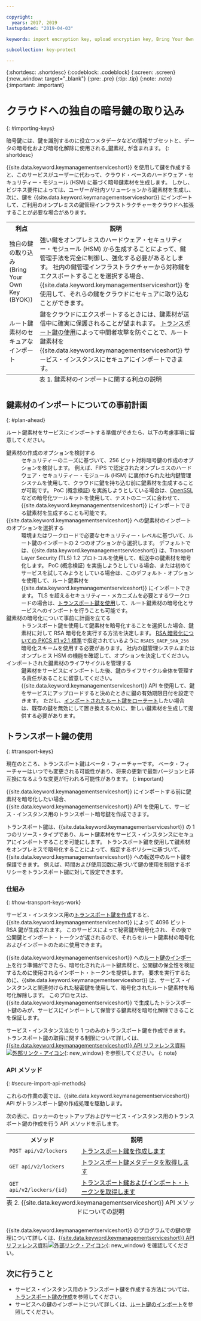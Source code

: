 ```yaml
---

copyright:
  years: 2017, 2019
lastupdated: "2019-04-03"

keywords: import encryption key, upload encryption key, Bring Your Own Key, BYOK, secure import, transport encryption key 

subcollection: key-protect

---
```


{:shortdesc: .shortdesc}
{:codeblock: .codeblock}
{:screen: .screen}
{:new_window: target="_blank"}
{:pre: .pre}
{:tip: .tip}
{:note: .note}
{:important: .important}

# クラウドへの独自の暗号鍵の取り込み
{: #importing-keys}

暗号鍵には、鍵を識別するのに役立つメタデータなどの情報サブセットと、データの暗号化および暗号化解除に使用される_鍵素材_ が含まれます。
{: shortdesc}

{{site.data.keyword.keymanagementserviceshort}} を使用して鍵を作成すると、このサービスがユーザーに代わって、クラウド・ベースのハードウェア・セキュリティー・モジュール (HSM) に基づく暗号鍵素材を生成します。 しかし、ビジネス要件によっては、ユーザーが社内ソリューションから鍵素材を生成し、次に、鍵を {{site.data.keyword.keymanagementserviceshort}} にインポートして、ご利用のオンプレミスの鍵管理インフラストラクチャーをクラウドへ拡張することが必要な場合があります。

<table>
  <th>利点</th>
  <th>説明</th>
  <tr>
    <td>独自の鍵の取り込み (Bring Your Own Key (BYOK)) </td>
    <td>強い鍵をオンプレミスのハードウェア・セキュリティー・モジュール (HSM) から生成することによって、鍵管理手法を完全に制御し、強化する必要があるとします。 社内の鍵管理インフラストラクチャーから対称鍵をエクスポートすることを選択する場合、{{site.data.keyword.keymanagementserviceshort}} を使用して、それらの鍵をクラウドにセキュアに取り込むことができます。</td>
  </tr>
  <tr>
    <td>ルート鍵素材のセキュアなインポート</td>
    <td>鍵をクラウドにエクスポートするときには、鍵素材が送信中に確実に保護されることが望まれます。 <a href="#transport-keys">トランスポート鍵の使用</a>によって中間者攻撃を防ぐことで、ルート鍵素材を {{site.data.keyword.keymanagementserviceshort}} サービス・インスタンスにセキュアにインポートできます。</td>
  </tr>
  <caption style="caption-side:bottom;">表 1. 鍵素材のインポートに関する利点の説明</caption>
</table>


## 鍵素材のインポートについての事前計画
{: #plan-ahead}

ルート鍵素材をサービスにインポートする準備ができたら、以下の考慮事項に留意してください。

<dl>
  <dt>鍵素材の作成のオプションを検討する</dt>
    <dd>セキュリティーのニーズに基づいて、256 ビット対称暗号鍵の作成のオプションを検討します。 例えば、FIPS で認定されたオンプレミスのハードウェア・セキュリティー・モジュール (HSM) に裏付けられた社内鍵管理システムを使用して、クラウドに鍵を持ち込む前に鍵素材を生成することが可能です。 PoC (概念検証) を実施しようとしている場合は、<a href="https://www.openssl.org/" target="_blank">OpenSSL</a> などの暗号化ツールキットを使用して、テストのニーズに合わせて、{{site.data.keyword.keymanagementserviceshort}} にインポートできる鍵素材を生成することも可能です。</dd>
  <dt>{{site.data.keyword.keymanagementserviceshort}} への鍵素材のインポートのオプションを選択する</dt>
    <dd>環境またはワークロードで必要なセキュリティー・レベルに基づいて、ルート鍵のインポートの 2 つのオプションから選択します。 デフォルトでは、{{site.data.keyword.keymanagementserviceshort}} は、Transport Layer Security (TLS) 1.2 プロトコルを使用して、転送中の鍵素材を暗号化します。 PoC (概念検証) を実施しようとしている場合、または初めてサービスを試してみようとしている場合は、このデフォルト・オプションを使用して、ルート鍵素材を {{site.data.keyword.keymanagementserviceshort}} にインポートできます。 TLS を超えるセキュリティー・メカニズムを必要とするワークロードの場合は、<a href="#transport-keys">トランスポート鍵を使用</a>して、ルート鍵素材の暗号化とサービスへのインポートを行うことも可能です。</dd>
  <dt>鍵素材の暗号化について事前に計画を立てる</dt>
    <dd>トランスポート鍵を使用して鍵素材を暗号化することを選択した場合、鍵素材に対して RSA 暗号化を実行する方法を決定します。 <a href="https://tools.ietf.org/html/rfc3447" target="_blank">RSA 暗号化についての PKCS #1 v2.1 標準</a>で指定されているように <code>RSAES_OAEP_SHA_256</code> 暗号化スキームを使用する必要があります。 社内の鍵管理システムまたはオンプレミス HSM の機能を確認して、オプションを決定してください。</dd>
  <dt>インポートされた鍵素材のライフサイクルを管理する</dt>
    <dd>鍵素材をサービスにインポートした後、鍵のライフサイクル全体を管理する責任があることに留意してください。 {{site.data.keyword.keymanagementserviceshort}} API を使用して、鍵をサービスにアップロードすると決めたときに鍵の有効期限日付を設定できます。 ただし、<a href="/docs/services/key-protect?topic=key-protect-rotate-keys">インポートされたルート鍵をローテート</a>したい場合は、既存の鍵を無効にして置き換えるために、新しい鍵素材を生成して提供する必要があります。 </dd>
</dl>

## トランスポート鍵の使用
{: #transport-keys}

現在のところ、トランスポート鍵はベータ・フィーチャーです。 ベータ・フィーチャーはいつでも変更される可能性があり、将来の更新で最新バージョンと非互換になるような変更が行われる可能性があります。
{: important}

{{site.data.keyword.keymanagementserviceshort}} にインポートする前に鍵素材を暗号化したい場合、{{site.data.keyword.keymanagementserviceshort}} API を使用して、サービス・インスタンス用のトランスポート暗号鍵を作成できます。 

トランスポート鍵は、{{site.data.keyword.keymanagementserviceshort}} の 1 つのリソース・タイプであり、ルート鍵素材をサービス・インスタンスにセキュアにインポートすることを可能にします。 トランスポート鍵を使用して鍵素材をオンプレミスで暗号化することによって、指定するポリシーに基づいて、{{site.data.keyword.keymanagementserviceshort}} への転送中のルート鍵を保護できます。 例えば、時間および使用回数に基づいて鍵の使用を制限するポリシーをトランスポート鍵に対して設定できます。

### 仕組み
{: #how-transport-keys-work}

サービス・インスタンス用の[トランスポート鍵を作成](/docs/services/key-protect?topic=key-protect-create-transport-keys)すると、{{site.data.keyword.keymanagementserviceshort}} によって 4096 ビット RSA 鍵が生成されます。 このサービスによって秘密鍵が暗号化され、その後で公開鍵とインポート・トークンが返されるので、それらをルート鍵素材の暗号化およびインポートのために使用できます。 

{{site.data.keyword.keymanagementserviceshort}} への[ルート鍵のインポート](/docs/services/key-protect?topic=key-protect-import-root-keys#api)を行う準備ができたら、暗号化されたルート鍵素材と、公開鍵の保全性を検証するために使用されるインポート・トークンを提供します。 要求を実行するために、{{site.data.keyword.keymanagementserviceshort}} は、サービス・インスタンスと関連付けられた秘密鍵を使用して、暗号化されたルート鍵素材を暗号化解除します。 このプロセスは、{{site.data.keyword.keymanagementserviceshort}} で生成したトランスポート鍵のみが、サービスにインポートして保管する鍵素材を暗号化解除できることを保証します。

サービス・インスタンス当たり 1 つのみのトランスポート鍵を作成できます。 トランスポート鍵の取得に関する制限について詳しくは、[{{site.data.keyword.keymanagementserviceshort}} API リファレンス資料 ![外部リンク・アイコン](../../../icons/launch-glyph.svg "外部リンク・アイコン")](https://{DomainName}/apidocs/key-protect){: new_window} を参照してください。
{: note} 

### API メソッド
{: #secure-import-api-methods}

これらの作業の裏では、{{site.data.keyword.keymanagementserviceshort}} API がトランスポート鍵の作成処理を駆動します。  

次の表に、ロッカーのセットアップおよびサービス・インスタンス用のトランスポート鍵の作成を行う API メソッドを示します。

<table>
  <tr>
    <th>メソッド</th>
    <th>説明</th>
  </tr>
  <tr>
    <td><code>POST api/v2/lockers</code></td>
    <td><a href="/docs/services/key-protect?topic=key-protect-create-transport-keys">トランスポート鍵を作成します</a></td>
  </tr>
  <tr>
    <td><code>GET api/v2/lockers</code></td>
    <td><a href="/docs/services/key-protect?topic=key-protect-create-transport-keys">トランスポート鍵メタデータを取得します</a></td>
  </tr>
  <tr>
    <td><code>GET api/v2/lockers/{id}</code></td>
    <td><a href="/docs/services/key-protect?topic=key-protect-import-root-keys">トランスポート鍵およびインポート・トークンを取得します</a></td>
  </tr>
  <caption style="caption-side:bottom;">表 2. {{site.data.keyword.keymanagementserviceshort}} API メソッドについての説明</caption>
</table>

{{site.data.keyword.keymanagementserviceshort}} のプログラムでの鍵の管理について詳しくは、[{{site.data.keyword.keymanagementserviceshort}} API リファレンス資料![外部リンク・アイコン](../../../icons/launch-glyph.svg "外部リンク・アイコン")](https://{DomainName}/apidocs/key-protect){: new_window} を確認してください。

## 次に行うこと

- サービス・インスタンス用のトランスポート鍵を作成する方法については、[トランスポート鍵の作成](/docs/services/key-protect?topic=key-protect-create-transport-keys)を参照してください。
- サービスへの鍵のインポートについて詳しくは、[ルート鍵のインポート](/docs/services/key-protect?topic=key-protect-import-root-keys)を参照してください。 
